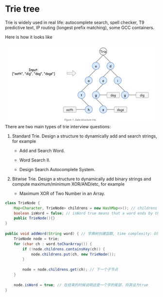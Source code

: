 # Trie tree
Trie is widely used in real life: autocomplete search, spell checker, T9 predictive text, IP routing (longest prefix matching), some GCC containers.

Here is how it looks like

![](2021-09-06-17-52-25.png)
There are two main types of trie interview questions:  
1. Standard Trie. Design a structure to dynamically add and search strings, for example

   - Add and Search Word.

   - Word Search II.

   - Design Search Autocomplete System.

2. Bitwise Trie. Design a structure to dynamically add binary strings and compute maximum/minimum XOR/AND/etc, for example  

   - Maximum XOR of Two Number in an Array.
```java
class TrieNode {
    Map<Character, TrieNode> childrens = new HashMap<>(); // childrens of trie tree, key is the character, value is another TrieNode.
    boolean isWord = false; // isWord true means that a word ends by this character.
    public TrieNode(){}
}

public void addWord(String word) { // 字典树创建函数, time complexity: O(lenOfWord)
    TrieNode node = trie;
    for (char ch : word.toCharArray()) {
        if (!node.childrens.containsKey(ch)) {
            node.childrens.put(ch, new TrieNode());
        } 
            
        node = node.childrens.get(ch); // 下一个子节点
    }

    node.isWord = true; // 在结束的时候说明这是一个字的尾部，将其设为true
}
```